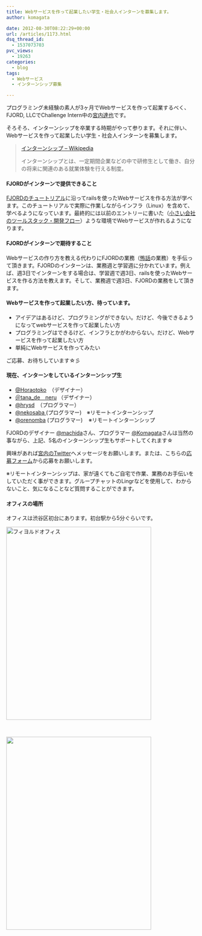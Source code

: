 ```yaml
---
title: Webサービスを作って起業したい学生・社会人インターンを募集します。
author: komagata

date: 2012-08-30T08:22:29+00:00
url: /articles/1173.html
dsq_thread_id:
  - 1537073703
pvc_views:
  - 19263
categories:
  - blog
tags:
  - Webサービス
  - インターンシップ募集

---
```

プログラミング未経験の素人が3ヶ月でWebサービスを作って起業するべく、FJORD, LLCでChallenge Intern中の<a title="宮内Twitter" href="https://twitter.com/CheerDreams" target="_blank">宮内達也</a>です。

そろそろ、インターンシップを卒業する時期がやって参ります。それに伴い、Webサービスを作って起業したい学生・社会人インターンを募集します。

> [インターンシップ – Wikipedia][1]
> 
> インターンシップとは、一定期間企業などの中で研修生として働き、自分の将来に関連のある就業体験を行える制度。

#### FJORDがインターンで提供できること

<a href="https://github.com/fjordllc/tutorial/wiki" target="_blank">FJORDのチュートリアル</a>に沿ってrailsを使ったWebサービスを作る方法が学べます。このチュートリアルで実際に作業しながらインフラ（Linux）を含めて、学べるようになっています。最終的には以前のエントリーに書いた（[小さい会社のツールスタック・開発フロー][2]）ような環境でWebサービスが作れるようになります。

#### FJORDがインターンで期待すること

Webサービスの作り方を教える代わりにFJORDの業務（<a title="怖い話" href="http://kowabana.jp/" target="_blank">怖話</a>の業務）を手伝って頂きます。FJORDのインターンは、業務週と学習週に分かれています。例えば、週3日でインターンをする場合は、学習週で週3日、railsを使ったWebサービスを作る方法を教えます。そして、業務週で週3日、FJORDの業務をして頂きます。

#### Webサービスを作って起業したい方、待っています。

  * アイデアはあるけど、プログラミングができない。だけど、今後できるようになってwebサービスを作って起業したい方
  * プログラミングはできるけど、インフラとかがわからない。だけど、Webサービスを作って起業したい方
  * 単純にWebサービスを作ってみたい

ご応募、お待ちしています☆彡

#### 現在、インターンをしているインターンシップ生

<div>
  <ul>
    <li>
      <a title="中里" href="https://twitter.com/Horaotoko" target="_blank">@Horaotoko</a>　（デザイナー）
    </li>
    <li>
      <a title="tana_de_neru" href="https://twitter.com/tana_de_neru" target="_blank">＠tana_de＿neru</a> （デザイナー）
    </li>
    <li>
      <a title="吉田" href="https://twitter.com/hrysd" target="_blank">@hrysd</a>　（プログラマー）
    </li>
    <li>
      <a title="nekosaba" href="https://twitter.com/nekosaba" target="_blank">@nekosaba </a>(プログラマー)　※リモートインターンシップ
    </li>
    <li>
      <a title="@orenomba" href="https://twitter.com/orenomba" target="_blank">@orenomba</a> (プログラマー)    ※リモートインターンシップ
    </li>
  </ul>
</div>

FJORDのデザイナー <a title="@machida" href="https://twitter.com/machida" target="_blank">@machida</a>さん、プログラマー <a title="@komagata" href="https://twitter.com/komagata" target="_blank">@Komagata</a>さんは当然の事ながら、上記、5名のインターンシップ生もサポートしてくれます☆

興味があれば<a title="宮内Twitter" href="https://twitter.com/CheerDreams" target="_blank">宮内のTwitter</a>へメッセージをお願いします。または、こちらの<a title="応募フォーム" href="https://docs.google.com/spreadsheet/viewform?fromEmail=true&formkey=dFN3ZWlaQ2xTZktDMldSaEE1UlVLZVE6MQ" target="_blank">応募フォーム</a>から応募をお願いします。

※リモートインターンシップは、家が遠くてもご自宅で作業、業務のお手伝いをしていただく事ができます。グループチャットのLingrなどを使用して、わからないこと、気になることなど質問することができます。

#### オフィスの場所

オフィスは渋谷区初台にあります。初台駅から5分ぐらいです。

<img class="aligncenter" src="https://lh3.googleusercontent.com/-YSpOIMhC1D8/UD8a6c52rPI/AAAAAAAAAe0/0lSqEl7-Wfo/s512/2012-08-30%252016.43.56.jpg" alt="フィヨルドオフィス" width="384" height="512" />

&nbsp;

<img class="aligncenter" src="https://lh3.googleusercontent.com/-deije2hqjtQ/UD8a5oHlG8I/AAAAAAAAAew/wYZYgAE5Lzc/s512/2012-08-30%252016.44.37.jpg" alt="" width="384" height="512" />

 [1]: http://ja.wikipedia.org/wiki/%E3%82%A4%E3%83%B3%E3%82%BF%E3%83%BC%E3%83%B3%E3%82%B7%E3%83%83%E3%83%97
 [2]: http://fjord.jp/love/1084.html